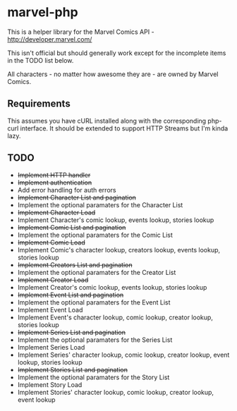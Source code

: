 marvel-php
==========

This is a helper library for the Marvel Comics API - http://developer.marvel.com/

This isn't official but should generally work except for the incomplete items in the TODO list below.

All characters - no matter how awesome they are - are owned by Marvel Comics.

## Requirements

This assumes you have cURL installed along with the corresponding php-curl interface. It should be extended to support HTTP Streams but I'm kinda lazy.

## TODO

*  ~~Implement HTTP handler~~
*  ~~Implement authentication~~
*  Add error handling for auth errors
*  ~~Implement Character List and pagination~~
*  Implement the optional paramaters for the Character List
*  ~~Implement Character Load~~
*  Implement Character's comic lookup, events lookup, stories lookup
*  ~~Implement Comic List and pagination~~
*  Implement the optional paramaters for the Comic List
*  ~~Implement Comic Load~~
*  Implement Comic's character lookup, creators lookup, events lookup, stories lookup
*  ~~Implement Creators List and pagination~~
*  Implement the optional paramaters for the Creator List
*  ~~Implement Creator Load~~
*  Implement Creator's comic lookup, events lookup, stories lookup
*  ~~Implement Event List and pagination~~
*  Implement the optional paramaters for the Event List
*  Implement Event Load
*  Implement Event's character lookup, comic lookup, creator lookup, stories lookup
*  ~~Implement Series List and pagination~~
*  Implement the optional paramaters for the Series List
*  Implement Series Load
*  Implement Series' character lookup, comic lookup, creator lookup, event lookup, stories lookup
*  ~~Implement Stories List and pagination~~
*  Implement the optional paramaters for the Story List
*  Implement Story Load
*  Implement Stories' character lookup, comic lookup, creator lookup, event lookup